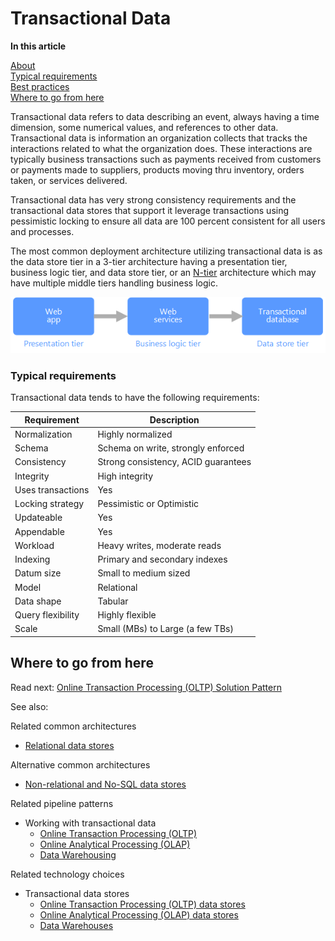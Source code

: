 # Transactional Data 

**In this article**

[About]()  
[Typical requirements](#requirements)  
[Best practices](#bestpractices)  
[Where to go from here](#wheretogo)  

<a name="about"></a>
Transactional data refers to data describing an event, always having a time dimension, some numerical values, and references to other data. Transactional data is information an organization collects that tracks the interactions related to what the organization does. These interactions are typically business transactions such as payments received from customers or payments made to suppliers, products moving thru inventory, orders taken, or services delivered. 

 Transactional data has very strong consistency requirements and the transactional data stores that support it leverage transactions using pessimistic locking to ensure all data are 100 percent consistent for all users and processes. 

The most common deployment architecture utilizing transactional data is as the data store tier in a 3-tier architecture having a presentation tier, business logic tier, and data store tier, or an [N-tier](https://docs.microsoft.com/azure/architecture/guide/architecture-styles/n-tier) architecture which may have multiple middle tiers handling business logic. 

![Example of a 3-tier application](./images/three-tier-application.png)

<a name="requirements"></a>
### Typical requirements
Transactional data tends to have the following requirements: 
<!--The colons in the first column aren't necessary because the relationship is implied by the table.-->

| Requirement | Description |
| --- | --- |
| Normalization | Highly normalized |
| Schema | Schema on write, strongly enforced|
| Consistency | Strong consistency, ACID guarantees |
| Integrity | High integrity |
| Uses transactions | Yes |
| Locking strategy | Pessimistic or Optimistic|
| Updateable | Yes |
| Appendable | Yes |
| Workload | Heavy writes, moderate reads |
| Indexing | Primary and secondary indexes |
| Datum size | Small to medium sized |
| Model | Relational |
| Data shape | Tabular |
| Query flexibility | Highly flexible |
| Scale | Small (MBs) to Large (a few TBs) | <!--I know it looks weird, but these are plural, not possessive or contractions.-->

## <a name="wheretogo"></a>Where to go from here
Read next: [Online Transaction Processing (OLTP) Solution Pattern](../pipeline-patterns/online-transaction-processing.md)

See also:

Related common architectures
- [Relational data stores](./relational-data.md)

Alternative common architectures
- [Non-relational and No-SQL data stores](./non-relational-data.md)

Related pipeline patterns
- Working with transactional data
    - [Online Transaction Processing (OLTP)](../pipeline-patterns/online-transaction-processing.md)
    - [Online Analytical Processing (OLAP)](../pipeline-patterns/online-analytical-processing.md)
    - [Data Warehousing](../pipeline-patterns/data-warehousing.md)

Related technology choices
- Transactional data stores
    - [Online Transaction Processing (OLTP) data stores](../technology-choices/oltp-data-stores.md)
    - [Online Analytical Processing (OLAP) data stores](../technology-choices/olap-data-stores.md)
    - [Data Warehouses](../technology-choices/data-warehouses.md)


